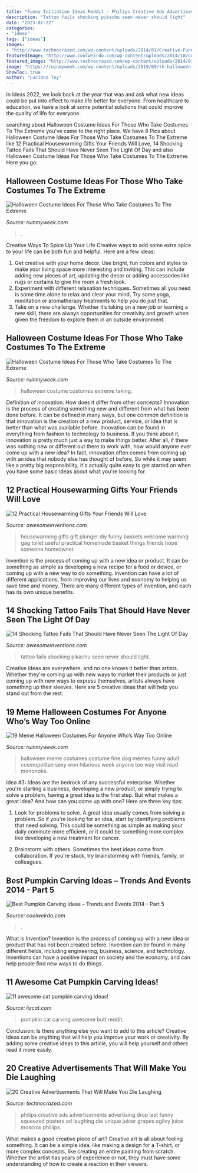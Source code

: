 ```yaml
---
title: "Funny Initiation Ideas Reddit - Philips Creative Ads Advertisements Advertising Drop Last Funny Squeezed Posters Ad Laughing Die Unique Juicer Grapes Ogilvy Juice Moscow Phillips"
description: "Tattoo fails shocking pikachu seen never should light"
date: "2023-02-22"
categories:
- "ideas"
tags: ["ideas"]
images:
- "http://www.technocrazed.com/wp-content/uploads/2014/01/Creative-Funny-Advertisements-122.jpg"
featuredImage: "http://www.coolweirdo.com/wp-content/uploads/2014/10/cute-pumpkin.jpg"
featured_image: "http://www.technocrazed.com/wp-content/uploads/2014/01/Creative-Funny-Advertisements-122.jpg"
image: "https://ruinmyweek.com/wp-content/uploads/2019/09/tk-halloween-costume-ideas-for-people-who-like-taking-their-costumes-to-the-extreme-17.jpg"
ShowToc: true
author: "Luciano Toy"
---
```



In Ideas 2022, we look back at the year that was and ask what new ideas could be put into effect to make life better for everyone. From healthcare to education, we have a look at some potential solutions that could improve the quality of life for everyone.

	

		
searching about Halloween Costume Ideas For Those Who Take Costumes To The Extreme you've came to the right place. We have 8 Pics about Halloween Costume Ideas For Those Who Take Costumes To The Extreme like 12 Practical Housewarming Gifts Your Friends Will Love, 14 Shocking Tattoo Fails That Should Have Never Seen The Light Of Day and also Halloween Costume Ideas For Those Who Take Costumes To The Extreme. Here you go:
		
    
## Halloween Costume Ideas For Those Who Take Costumes To The Extreme

<img loading=lazy src="https://ruinmyweek.com/wp-content/uploads/2019/09/tk-halloween-costume-ideas-for-people-who-like-taking-their-costumes-to-the-extreme-17.jpg" onerror="this.onerror=null;this.src='https://tse1.mm.bing.net/th?id=OIP.zBHRdt8pUjPynheKY4LCUQHaLn&amp;pid=15.1';" alt="Halloween Costume Ideas For Those Who Take Costumes To The Extreme">

_Source: ruinmyweek.com_

>. 

	

Creative Ways To Spice Up Your Life
Creative ways to add some extra spice to your life can be both fun and helpful. Here are a few ideas: 
1. Get creative with your home décor. Use bright, fun colors and styles to make your living space more interesting and inviting. This can include adding new pieces of art, updating the decor or adding accessories like rugs or curtains to give the room a fresh look. 
2. Experiment with different relaxation techniques. Sometimes all you need is some time alone to relax and clear your mind. Try some yoga, meditation or aromatherapy treatments to help you do just that. 
3. Take on a new challenge. Whether it’s taking on a new job or learning a new skill, there are always opportunities for creativity and growth when given the freedom to explore them in an outside environment. 

    
## Halloween Costume Ideas For Those Who Take Costumes To The Extreme

<img loading=lazy src="https://ruinmyweek.com/wp-content/uploads/2019/09/tk-halloween-costume-ideas-for-people-who-like-taking-their-costumes-to-the-extreme-24.jpg" onerror="this.onerror=null;this.src='https://tse4.mm.bing.net/th?id=OIP.QHkm8kjwKIUg_vzhYOLAPAHaJQ&amp;pid=15.1';" alt="Halloween Costume Ideas For Those Who Take Costumes To The Extreme">

_Source: ruinmyweek.com_

>halloween costume costumes extreme taking. 

	

Definition of innovation: How does it differ from other concepts?
Innovation is the process of creating something new and different from what has been done before. It can be defined in many ways, but one common definition is that innovation is the creation of a new product, service, or idea that is better than what was available before. Innovation can be found in everything from fashion to technology to business.
If you think about it, innovation is pretty much just a way to make things better. After all, if there was nothing new or different out there to work with, how would anyone ever come up with a new idea? In fact, innovation often comes from coming up with an idea that nobody else has thought of before. So while it may seem like a pretty big responsibility, it's actually quite easy to get started on when you have some basic ideas about what you're looking for.

    
## 12 Practical Housewarming Gifts Your Friends Will Love

<img loading=lazy src="http://www.awesomeinventions.com/wp-content/uploads/2015/09/sink-plunger-toilet-rolls.jpg" onerror="this.onerror=null;this.src='https://tse1.mm.bing.net/th?id=OIP.FxQ3IrpD5IksC99EhYkGHQHaJ3&amp;pid=15.1';" alt="12 Practical Housewarming Gifts Your Friends Will Love">

_Source: awesomeinventions.com_

>housewarming gifts gift plunger diy funny baskets welcome warming gag toilet useful practical homemade basket things friends hope someone homeowner. 

	

Invention is the process of coming up with a new idea or product. It can be something as simple as developing a new recipe for a food or device, or coming up with a new way to do something. Invention can have a lot of different applications, from improving our lives and economy to helping us save time and money. There are many different types of invention, and each has its own unique benefits.

    
## 14 Shocking Tattoo Fails That Should Have Never Seen The Light Of Day

<img loading=lazy src="https://www.awesomeinventions.com/wp-content/uploads/2016/02/tattoo-fails-pikachu.jpg" onerror="this.onerror=null;this.src='https://tse1.mm.bing.net/th?id=OIP.0v-mgYs73khHLfzuDOR_wgHaJ3&amp;pid=15.1';" alt="14 Shocking Tattoo Fails That Should Have Never Seen The Light Of Day">

_Source: awesomeinventions.com_

>tattoo fails shocking pikachu seen never should light. 

	

Creative ideas are everywhere, and no one knows it better than artists. Whether they're coming up with new ways to market their products or just coming up with new ways to express themselves, artists always have something up their sleeves. Here are 5 creative ideas that will help you stand out from the rest: 

    
## 19 Meme Halloween Costumes For Anyone Who’s Way Too Online

<img loading=lazy src="https://ruinmyweek.com/wp-content/uploads/2019/10/17-of-the-best-meme-halloween-costumes-of-2019-1.jpg" onerror="this.onerror=null;this.src='https://tse2.mm.bing.net/th?id=OIP.PrgbeWakChiv0ANXfmwdNgHaNy&amp;pid=15.1';" alt="19 Meme Halloween Costumes For Anyone Who’s Way Too Online">

_Source: ruinmyweek.com_

>halloween meme costumes costume fine dog memes funny adult cosmopolitan sexy won hilarious week anyone too way visit read mononoke. 

	

Idea #3:
Ideas are the bedrock of any successful enterprise. Whether you're starting a business, developing a new product, or simply trying to solve a problem, having a great idea is the first step.
But what makes a great idea? And how can you come up with one? Here are three key tips:

1. Look for problems to solve. A great idea usually comes from solving a problem. So if you're looking for an idea, start by identifying problems that need solving. This could be something as simple as making your daily commute more efficient, or it could be something more complex like developing a new treatment for cancer.

2. Brainstorm with others. Sometimes the best ideas come from collaboration. If you're stuck, try brainstorming with friends, family, or colleagues.

    
## Best Pumpkin Carving Ideas – Trends And Events 2014 - Part 5

<img loading=lazy src="http://www.coolweirdo.com/wp-content/uploads/2014/10/cute-pumpkin.jpg" onerror="this.onerror=null;this.src='https://tse4.mm.bing.net/th?id=OIP.zXJO-NVaJOPCIl19mEZouQAAAA&amp;pid=15.1';" alt="Best Pumpkin Carving Ideas – Trends and Events 2014 - Part 5">

_Source: coolweirdo.com_

>. 

	

What is Invention?
Invention is the process of coming up with a new idea or product that has not been created before. Invention can be found in many different fields, including engineering, business, science, and technology. Inventions can have a positive impact on society and the economy, and can help people find new ways to do things.

    
## 11 Awesome Cat Pumpkin Carving Ideas!

<img loading=lazy src="https://www.iizcat.com/uploads/2016/10/ntuq5-fri30.jpg" onerror="this.onerror=null;this.src='https://tse3.mm.bing.net/th?id=OIP._RvO_QuO0sCRyd5Q2tR1kQHaJ3&amp;pid=15.1';" alt="11 awesome cat pumpkin carving ideas!">

_Source: iizcat.com_

>pumpkin cat carving awesome butt reddit. 

	

Conclusion: Is there anything else you want to add to this article?
Creative Ideas can be anything that will help you improve your work or creativity. By adding some creative ideas to this article, you will help yourself and others read it more easily.

    
## 20 Creative Advertisements That Will Make You Die Laughing

<img loading=lazy src="http://www.technocrazed.com/wp-content/uploads/2014/01/Creative-Funny-Advertisements-122.jpg" onerror="this.onerror=null;this.src='https://tse4.mm.bing.net/th?id=OIP.JN4d8NnIzeQUqZIf46JRPwHaKe&amp;pid=15.1';" alt="20 Creative Advertisements That Will Make You Die Laughing">

_Source: technocrazed.com_

>philips creative ads advertisements advertising drop last funny squeezed posters ad laughing die unique juicer grapes ogilvy juice moscow phillips. 

	

What makes a good creative piece of art?
Creative art is all about feeling something. It can be a simple idea, like making a design for a T-shirt, or more complex concepts, like creating an entire painting from scratch. Whether the artist has years of experience or not, they must have some understanding of how to create a reaction in their viewers.

